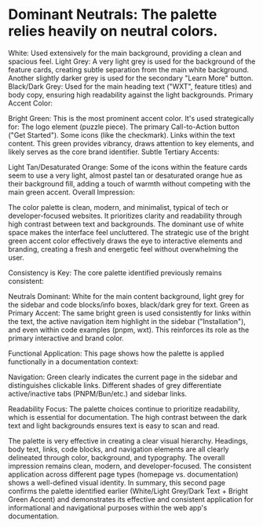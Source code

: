 # Dominant Neutrals: The palette relies heavily on neutral colors.

White: Used extensively for the main background, providing a clean and spacious feel.
Light Grey: A very light grey is used for the background of the feature cards, creating subtle separation from the main white background. Another slightly darker grey is used for the secondary "Learn More" button.
Black/Dark Grey: Used for the main heading text ("WXT", feature titles) and body copy, ensuring high readability against the light backgrounds.
Primary Accent Color:

Bright Green: This is the most prominent accent color. It's used strategically for:
The logo element (puzzle piece).
The primary Call-to-Action button ("Get Started").
Some icons (like the checkmark).
Links within the text content. This green provides vibrancy, draws attention to key elements, and likely serves as the core brand identifier.
Subtle Tertiary Accents:

Light Tan/Desaturated Orange: Some of the icons within the feature cards seem to use a very light, almost pastel tan or desaturated orange hue as their background fill, adding a touch of warmth without competing with the main green accent.
Overall Impression:

The color palette is clean, modern, and minimalist, typical of tech or developer-focused websites. It prioritizes clarity and readability through high contrast between text and backgrounds. The dominant use of white space makes the interface feel uncluttered. The strategic use of the bright green accent color effectively draws the eye to interactive elements and branding, creating a fresh and energetic feel without overwhelming the user.

Consistency is Key: The core palette identified previously remains consistent:

Neutrals Dominant: White for the main content background, light grey for the sidebar and code blocks/info boxes, black/dark grey for text.
Green as Primary Accent: The same bright green is used consistently for links within the text, the active navigation item highlight in the sidebar ("Installation"), and even within code examples (pnpm, wxt). This reinforces its role as the primary interactive and brand color.

Functional Application: This page shows how the palette is applied functionally in a documentation context:

Navigation: Green clearly indicates the current page in the sidebar and distinguishes clickable links. Different shades of grey differentiate active/inactive tabs (PNPM/Bun/etc.) and sidebar links.

Readability Focus: The palette choices continue to prioritize readability, which is essential for documentation. The high contrast between the dark text and light backgrounds ensures text is easy to scan and read.

The palette is very effective in creating a clear visual hierarchy. Headings, body text, links, code blocks, and navigation elements are all clearly delineated through color, background, and typography.
The overall impression remains clean, modern, and developer-focused. The consistent application across different page types (homepage vs. documentation) shows a well-defined visual identity.
In summary, this second page confirms the palette identified earlier (White/Light Grey/Dark Text + Bright Green Accent) and demonstrates its effective and consistent application for informational and navigational purposes within the web app's documentation.
